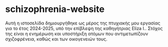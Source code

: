 # schizophrenia-website
Αυτή η ιστοσελίδα δημιουργήθηκε ως μέρος της πτυχιακής μου εργασίας για το έτος 2024-2025, υπό την επίβλεψη της καθηγήτριας Eliza I.. Στόχος της είναι η ενημέρωση και υποστήριξη ατόμων που αντιμετωπίζουν σχιζοφρένεια, καθώς και των οικογενειών τους.
